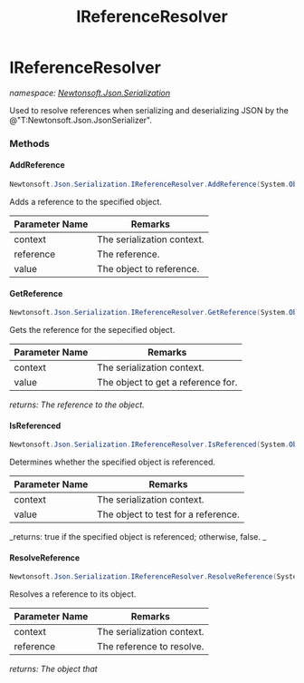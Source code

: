 ﻿---
title: IReferenceResolver
---

# IReferenceResolver
_namespace: [Newtonsoft.Json.Serialization](N-Newtonsoft.Json.Serialization.html)_

Used to resolve references when serializing and deserializing JSON by the @"T:Newtonsoft.Json.JsonSerializer".

### Methods

#### AddReference
```csharp
Newtonsoft.Json.Serialization.IReferenceResolver.AddReference(System.Object,System.String,System.Object)
```
Adds a reference to the specified object.

|Parameter Name|Remarks|
|--------------|-------|
|context|The serialization context.|
|reference|The reference.|
|value|The object to reference.|


#### GetReference
```csharp
Newtonsoft.Json.Serialization.IReferenceResolver.GetReference(System.Object,System.Object)
```
Gets the reference for the sepecified object.

|Parameter Name|Remarks|
|--------------|-------|
|context|The serialization context.|
|value|The object to get a reference for.|

_returns: The reference to the object._

#### IsReferenced
```csharp
Newtonsoft.Json.Serialization.IReferenceResolver.IsReferenced(System.Object,System.Object)
```
Determines whether the specified object is referenced.

|Parameter Name|Remarks|
|--------------|-------|
|context|The serialization context.|
|value|The object to test for a reference.|

_returns: true if the specified object is referenced; otherwise, false.
            _

#### ResolveReference
```csharp
Newtonsoft.Json.Serialization.IReferenceResolver.ResolveReference(System.Object,System.String)
```
Resolves a reference to its object.

|Parameter Name|Remarks|
|--------------|-------|
|context|The serialization context.|
|reference|The reference to resolve.|

_returns: The object that_




